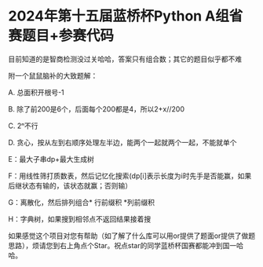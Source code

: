# 2024年第十五届蓝桥杯Python A组省赛题目+参赛代码

目前知道的是智商检测没过关哈哈，答案只有组合数；其它的题目似乎都不难

附一个鼠鼠脑补的大致题解：

A. 总面积开根号-1

B. 除了前200是6个，后面每个200都是4，所以2+x//200

C. 2ⁿ不行

D. 贪心，按从左到右顺序处理左半边，能两个一起就两个一起，不能就单个

E：最大子串dp+最大生成树

F：用线性筛打质数表，然后记忆化搜索(dp[i]表示长度为i时先手是否能赢，如果后继状态有输的，该状态就赢；否则输）

G：离散化，然后排列组合* 行前缀积 *列前缀积

H：字典树，如果搜到相邻点不返回结果接着搜

如果感觉这个项目对您有帮助（如了解了什么库可以用or提供了题面or提供了做题思路），烦请您到右上角点个Star。祝点star的同学蓝桥杯国赛都能冲到国一哈哈。


